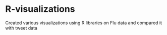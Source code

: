 # R-visualizations
Created various visualizations using R libraries on Flu data and compared it with tweet data
